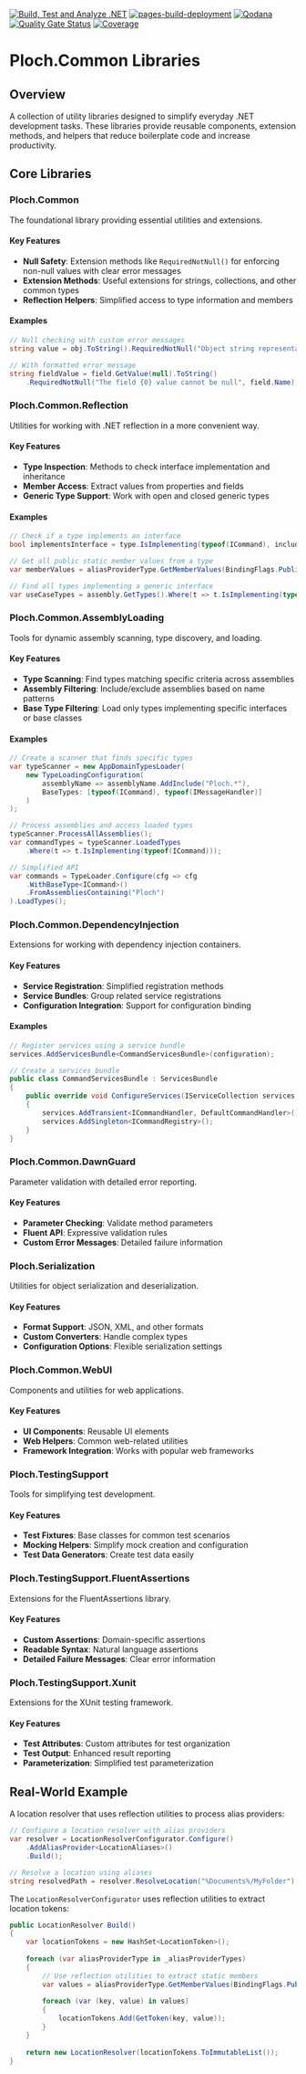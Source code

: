 [![Build, Test and Analyze .NET](https://github.com/mrploch/ploch-common/actions/workflows/build-dotnet.yml/badge.svg)](https://github.com/mrploch/ploch-common/actions/workflows/build-dotnet.yml)
[![pages-build-deployment](https://github.com/mrploch/ploch-common/actions/workflows/pages/pages-build-deployment/badge.svg)](https://github.com/mrploch/ploch-common/actions/workflows/pages/pages-build-deployment)
[![Qodana](https://github.com/mrploch/ploch-common/actions/workflows/code_quality.yml/badge.svg)](https://github.com/mrploch/ploch-common/actions/workflows/code_quality.yml)
[![Quality Gate Status](https://sonarcloud.io/api/project_badges/measure?project=mrploch_ploch-common&metric=alert_status)](https://sonarcloud.io/summary/new_code?id=mrploch_ploch-common)
[![Coverage](https://sonarcloud.io/api/project_badges/measure?project=mrploch_ploch-common&metric=coverage)](https://sonarcloud.io/summary/new_code?id=mrploch_ploch-common)

# Ploch.Common Libraries

## Overview

A collection of utility libraries designed to simplify everyday .NET development tasks. These libraries provide reusable components, extension
methods, and helpers that reduce boilerplate code and increase productivity.

## Core Libraries

### Ploch.Common

The foundational library providing essential utilities and extensions.

#### Key Features

- **Null Safety**: Extension methods like `RequiredNotNull()` for enforcing non-null values with clear error messages
- **Extension Methods**: Useful extensions for strings, collections, and other common types
- **Reflection Helpers**: Simplified access to type information and members

#### Examples

```csharp
// Null checking with custom error messages
string value = obj.ToString().RequiredNotNull("Object string representation cannot be null");

// With formatted error message
string fieldValue = field.GetValue(null).ToString()
    .RequiredNotNull("The field {0} value cannot be null", field.Name);
```

### Ploch.Common.Reflection

Utilities for working with .NET reflection in a more convenient way.

#### Key Features

- **Type Inspection**: Methods to check interface implementation and inheritance
- **Member Access**: Extract values from properties and fields
- **Generic Type Support**: Work with open and closed generic types

#### Examples

```csharp
// Check if a type implements an interface
bool implementsInterface = type.IsImplementing(typeof(ICommand), includeDescendants: true);

// Get all public static member values from a type
var memberValues = aliasProviderType.GetMemberValues(BindingFlags.Public | BindingFlags.Static);

// Find all types implementing a generic interface
var useCaseTypes = assembly.GetTypes().Where(t => t.IsImplementing(typeof(IUseCase<,>)));
```

### Ploch.Common.AssemblyLoading

Tools for dynamic assembly scanning, type discovery, and loading.

#### Key Features

- **Type Scanning**: Find types matching specific criteria across assemblies
- **Assembly Filtering**: Include/exclude assemblies based on name patterns
- **Base Type Filtering**: Load only types implementing specific interfaces or base classes

#### Examples

```csharp
// Create a scanner that finds specific types
var typeScanner = new AppDomainTypesLoader(
    new TypeLoadingConfiguration(
        assemblyName => assemblyName.AddInclude("Ploch.*"),
        BaseTypes: [typeof(ICommand), typeof(IMessageHandler)]
    )
);

// Process assemblies and access loaded types
typeScanner.ProcessAllAssemblies();
var commandTypes = typeScanner.LoadedTypes
    .Where(t => t.IsImplementing(typeof(ICommand)));

// Simplified API
var commands = TypeLoader.Configure(cfg => cfg
    .WithBaseType<ICommand>()
    .FromAssembliesContaining("Ploch")
).LoadTypes();
```

### Ploch.Common.DependencyInjection

Extensions for working with dependency injection containers.

#### Key Features

- **Service Registration**: Simplified registration methods
- **Service Bundles**: Group related service registrations
- **Configuration Integration**: Support for configuration binding

#### Examples

```csharp
// Register services using a service bundle
services.AddServicesBundle<CommandServicesBundle>(configuration);

// Create a services bundle
public class CommandServicesBundle : ServicesBundle
{
    public override void ConfigureServices(IServiceCollection services, IConfiguration configuration)
    {
        services.AddTransient<ICommandHandler, DefaultCommandHandler>();
        services.AddSingleton<ICommandRegistry>();
    }
}
```

### Ploch.Common.DawnGuard

Parameter validation with detailed error reporting.

#### Key Features

- **Parameter Checking**: Validate method parameters
- **Fluent API**: Expressive validation rules
- **Custom Error Messages**: Detailed failure information

### Ploch.Serialization

Utilities for object serialization and deserialization.

#### Key Features

- **Format Support**: JSON, XML, and other formats
- **Custom Converters**: Handle complex types
- **Configuration Options**: Flexible serialization settings

### Ploch.Common.WebUI

Components and utilities for web applications.

#### Key Features

- **UI Components**: Reusable UI elements
- **Web Helpers**: Common web-related utilities
- **Framework Integration**: Works with popular web frameworks

### Ploch.TestingSupport

Tools for simplifying test development.

#### Key Features

- **Test Fixtures**: Base classes for common test scenarios
- **Mocking Helpers**: Simplify mock creation and configuration
- **Test Data Generators**: Create test data easily

### Ploch.TestingSupport.FluentAssertions

Extensions for the FluentAssertions library.

#### Key Features

- **Custom Assertions**: Domain-specific assertions
- **Readable Syntax**: Natural language assertions
- **Detailed Failure Messages**: Clear error information

### Ploch.TestingSupport.Xunit

Extensions for the XUnit testing framework.

#### Key Features

- **Test Attributes**: Custom attributes for test organization
- **Test Output**: Enhanced result reporting
- **Parameterization**: Simplified test parameterization

## Real-World Example

A location resolver that uses reflection utilities to process alias providers:

```csharp
// Configure a location resolver with alias providers
var resolver = LocationResolverConfigurator.Configure()
    .AddAliasProvider<LocationAliases>()
    .Build();

// Resolve a location using aliases
string resolvedPath = resolver.ResolveLocation("%Documents%/MyFolder");
```

The `LocationResolverConfigurator` uses reflection utilities to extract location tokens:

```csharp
public LocationResolver Build()
{
    var locationTokens = new HashSet<LocationToken>();
    
    foreach (var aliasProviderType in _aliasProviderTypes)
    {
        // Use reflection utilities to extract static members
        var values = aliasProviderType.GetMemberValues(BindingFlags.Public | BindingFlags.Static);
        
        foreach (var (key, value) in values)
        {
            locationTokens.Add(GetToken(key, value));
        }
    }
    
    return new LocationResolver(locationTokens.ToImmutableList());
}
```

```
